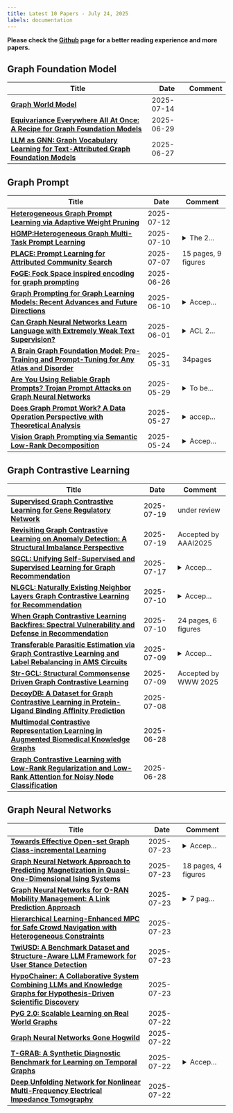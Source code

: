 ```yaml
---
title: Latest 10 Papers - July 24, 2025
labels: documentation
---
```

**Please check the [Github](https://github.com/yqhuang722/DailyArxiv) page for a better reading experience and more papers.**

## Graph Foundation Model
| **Title** | **Date** | **Comment** |
| --- | --- | --- |
| **[Graph World Model](http://arxiv.org/abs/2507.10539v1)** | 2025-07-14 |  |
| **[Equivariance Everywhere All At Once: A Recipe for Graph Foundation Models](http://arxiv.org/abs/2506.14291v2)** | 2025-06-29 |  |
| **[LLM as GNN: Graph Vocabulary Learning for Text-Attributed Graph Foundation Models](http://arxiv.org/abs/2503.03313v2)** | 2025-06-27 |  |

## Graph Prompt
| **Title** | **Date** | **Comment** |
| --- | --- | --- |
| **[Heterogeneous Graph Prompt Learning via Adaptive Weight Pruning](http://arxiv.org/abs/2507.09132v1)** | 2025-07-12 |  |
| **[HGMP:Heterogeneous Graph Multi-Task Prompt Learning](http://arxiv.org/abs/2507.07405v1)** | 2025-07-10 | <details><summary>The 2...</summary><p>The 25th International Joint Conference on Artificial Intelligence (IJCAI-25)</p></details> |
| **[PLACE: Prompt Learning for Attributed Community Search](http://arxiv.org/abs/2507.05311v1)** | 2025-07-07 | 15 pages, 9 figures |
| **[FoGE: Fock Space inspired encoding for graph prompting](http://arxiv.org/abs/2507.02937v1)** | 2025-06-26 |  |
| **[Graph Prompting for Graph Learning Models: Recent Advances and Future Directions](http://arxiv.org/abs/2506.08326v1)** | 2025-06-10 | <details><summary>Accep...</summary><p>Accepted by KDD 2025 Tutorial/Survey Track</p></details> |
| **[Can Graph Neural Networks Learn Language with Extremely Weak Text Supervision?](http://arxiv.org/abs/2412.08174v3)** | 2025-06-01 | <details><summary>ACL 2...</summary><p>ACL 2025 Main Conference, 27 pages</p></details> |
| **[A Brain Graph Foundation Model: Pre-Training and Prompt-Tuning for Any Atlas and Disorder](http://arxiv.org/abs/2506.02044v1)** | 2025-05-31 | 34pages |
| **[Are You Using Reliable Graph Prompts? Trojan Prompt Attacks on Graph Neural Networks](http://arxiv.org/abs/2410.13974v2)** | 2025-05-29 | <details><summary>To be...</summary><p>To be appeared in KDD 2025</p></details> |
| **[Does Graph Prompt Work? A Data Operation Perspective with Theoretical Analysis](http://arxiv.org/abs/2410.01635v2)** | 2025-05-27 | <details><summary>accep...</summary><p>accepted by ICML 2025</p></details> |
| **[Vision Graph Prompting via Semantic Low-Rank Decomposition](http://arxiv.org/abs/2505.04121v2)** | 2025-05-24 | <details><summary>Accep...</summary><p>Accepted by ICML 2025</p></details> |

## Graph Contrastive Learning
| **Title** | **Date** | **Comment** |
| --- | --- | --- |
| **[Supervised Graph Contrastive Learning for Gene Regulatory Network](http://arxiv.org/abs/2505.17786v3)** | 2025-07-19 | under review |
| **[Revisiting Graph Contrastive Learning on Anomaly Detection: A Structural Imbalance Perspective](http://arxiv.org/abs/2507.14677v1)** | 2025-07-19 | Accepted by AAAI2025 |
| **[SGCL: Unifying Self-Supervised and Supervised Learning for Graph Recommendation](http://arxiv.org/abs/2507.13336v1)** | 2025-07-17 | <details><summary>Accep...</summary><p>Accepted in RecSys 2025. arXiv admin note: substantial text overlap with arXiv:2404.15954</p></details> |
| **[NLGCL: Naturally Existing Neighbor Layers Graph Contrastive Learning for Recommendation](http://arxiv.org/abs/2507.07522v1)** | 2025-07-10 | <details><summary>Accep...</summary><p>Accepted by RecSys 2025 as Spotlight Oral</p></details> |
| **[When Graph Contrastive Learning Backfires: Spectral Vulnerability and Defense in Recommendation](http://arxiv.org/abs/2507.07436v1)** | 2025-07-10 | 24 pages, 6 figures |
| **[Transferable Parasitic Estimation via Graph Contrastive Learning and Label Rebalancing in AMS Circuits](http://arxiv.org/abs/2507.06535v1)** | 2025-07-09 | <details><summary>Accep...</summary><p>Accepted by ICCAD2025. This is the initial version. Minor changes will be made</p></details> |
| **[Str-GCL: Structural Commonsense Driven Graph Contrastive Learning](http://arxiv.org/abs/2507.07141v1)** | 2025-07-09 | Accepted by WWW 2025 |
| **[DecoyDB: A Dataset for Graph Contrastive Learning in Protein-Ligand Binding Affinity Prediction](http://arxiv.org/abs/2507.06366v1)** | 2025-07-08 |  |
| **[Multimodal Contrastive Representation Learning in Augmented Biomedical Knowledge Graphs](http://arxiv.org/abs/2501.01644v2)** | 2025-06-28 |  |
| **[Graph Contrastive Learning with Low-Rank Regularization and Low-Rank Attention for Noisy Node Classification](http://arxiv.org/abs/2402.09600v2)** | 2025-06-28 |  |

## Graph Neural Networks
| **Title** | **Date** | **Comment** |
| --- | --- | --- |
| **[Towards Effective Open-set Graph Class-incremental Learning](http://arxiv.org/abs/2507.17687v1)** | 2025-07-23 | <details><summary>Accep...</summary><p>Accepted by 33rd ACM International Conference on Multimedia (MM 2025)</p></details> |
| **[Graph Neural Network Approach to Predicting Magnetization in Quasi-One-Dimensional Ising Systems](http://arxiv.org/abs/2507.17509v1)** | 2025-07-23 | 18 pages, 4 figures |
| **[Graph Neural Networks for O-RAN Mobility Management: A Link Prediction Approach](http://arxiv.org/abs/2502.02170v2)** | 2025-07-23 | <details><summary>7 pag...</summary><p>7 pages, 5 figures, 1 table. Submitted to IEEE Vehicular Technology Magazine, Special Issue on "AI for 6G O-RAN Intelligent, Cost-Efficient and Secure Automation". Version after Major Revision</p></details> |
| **[Hierarchical Learning-Enhanced MPC for Safe Crowd Navigation with Heterogeneous Constraints](http://arxiv.org/abs/2506.09859v2)** | 2025-07-23 |  |
| **[TwiUSD: A Benchmark Dataset and Structure-Aware LLM Framework for User Stance Detection](http://arxiv.org/abs/2506.13343v2)** | 2025-07-23 |  |
| **[HypoChainer: A Collaborative System Combining LLMs and Knowledge Graphs for Hypothesis-Driven Scientific Discovery](http://arxiv.org/abs/2507.17209v1)** | 2025-07-23 |  |
| **[PyG 2.0: Scalable Learning on Real World Graphs](http://arxiv.org/abs/2507.16991v1)** | 2025-07-22 |  |
| **[Graph Neural Networks Gone Hogwild](http://arxiv.org/abs/2407.00494v2)** | 2025-07-22 |  |
| **[T-GRAB: A Synthetic Diagnostic Benchmark for Learning on Temporal Graphs](http://arxiv.org/abs/2507.10183v2)** | 2025-07-22 | <details><summary>Accep...</summary><p>Accepted to MLoG-GenAI Workshop @ KDD 2025 (Oral)</p></details> |
| **[Deep Unfolding Network for Nonlinear Multi-Frequency Electrical Impedance Tomography](http://arxiv.org/abs/2507.16678v1)** | 2025-07-22 |  |

